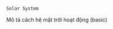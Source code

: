                                                                                                   Solar System
Mô tả cách hệ mặt trời hoạt động (basic)
